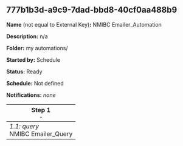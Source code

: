 ## 777b1b3d-a9c9-7dad-bbd8-40cf0aa488b9

**Name** (not equal to External Key)**:** NMIBC Emailer_Automation

**Description:** n/a

**Folder:** my automations/

**Started by:** Schedule

**Status:** Ready

**Schedule:** Not defined

**Notifications:** _none_


| Step 1<br>_<small>-</small>_ |
| --- |
| _1.1: query_<br>NMIBC Emailer_Query |
